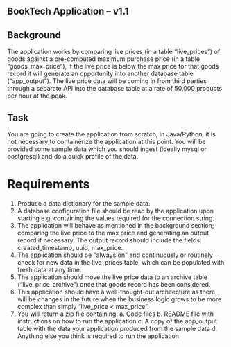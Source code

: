 BookTech Application – v1.1
---------------------------

Background
-----------
The application works by comparing live prices (in a table “live_prices”)
of goods against a pre-computed maximum purchase price (in a table
“goods_max_price”), if the live price is below the max price for
that goods record it will generate an opportunity into another
database table (“app_output”). The live price data will be coming
in from third parties through a separate API into the database
table at a rate of 50,000 products per hour at the peak.

Task
----
You are going to create the application from scratch, in Java/Python, it is
not necessary to containerize the application at this point. You will be
provided some sample data which you should ingest (ideally mysql or
postgresql) and do a quick profile of the data.

Requirements
============

1. Produce a data dictionary for the sample data.
2. A database configuration file should be read by the application upon
    starting e.g. containing the values required for the connection string.
3. The application will behave as mentioned in the background section;
    comparing the live price to the max price and generating an output
    record if necessary. The output record should include the fields:
    created_timestamp, uuid, max_price.
4. The application should be "always on" and continuously or routinely
    check for new data in the live_prices table, which can be populated with
    fresh data at any time.
5. The application should move the live price data to an archive table
    (“live_price_archive”) once that goods record has been considered.
6. This application should have a well-thought-out architecture as there
    will be changes in the future when the business logic grows to be more
    complex than simply “live_price < max_price”.
7. You will return a zip file containing:
    a. Code files
    b. README file with instructions on how to run the application
    c. A copy of the app_output table with the data your application
    produced from the sample data
    d. Anything else you think is required to run the application
